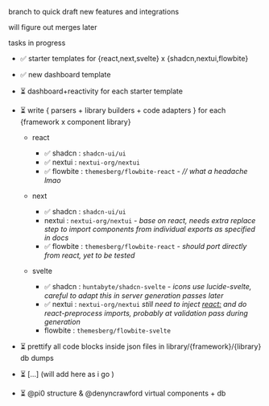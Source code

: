 branch to quick draft new features and integrations

will figure out merges later

tasks in progress

* ✅ starter templates for {react,next,svelte} x {shadcn,nextui,flowbite}
* ✅ new dashboard template
* ⏳ dashboard+reactivity for each starter template
* ⏳ write { parsers + library builders + code adapters } for each {framework x component library}
  * react
    * ✅ shadcn : `shadcn-ui/ui`
    * ✅ nextui : `nextui-org/nextui`
    * ✅ flowbite : `themesberg/flowbite-react` - *// what a headache lmao*

  * next
    * ✅ shadcn : `shadcn-ui/ui`
    * nextui : `nextui-org/nextui` - *base on react, needs extra replace step to import components from individual exports as specified in docs*
    * ✅ flowbite : `themesberg/flowbite-react` - *should port directly from react, yet to be tested*

  * svelte
    * ✅ shadcn : `huntabyte/shadcn-svelte` - *icons use lucide-svelte, careful to adapt this in server generation passes later*
    * ✅ nextui : `nextui-org/nextui` *still need to inject <react:> and do react-preprocess imports, probably at validation pass during generation*
    * flowbite : `themesberg/flowbite-svelte`

* ⏳ prettify all code blocks inside json files in library/{framework}/{library} db dumps    
* ⏳ [...] (will add here as i go )
* ⏳ @pi0 structure & @denyncrawford virtual components + db
